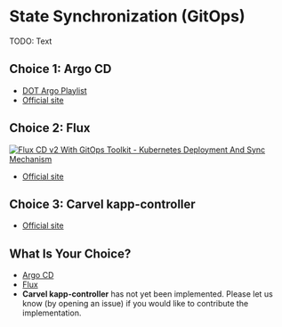 # State Synchronization (GitOps)

TODO: Text

## Choice 1: Argo CD

* [DOT Argo Playlist](https://youtube.com/playlist?list=PLyicRj904Z9_dGuNs6AN5Khljjn9ssbQ6)
* [Official site](https://argoproj.github.io/cd)

## Choice 2: Flux

[![Flux CD v2 With GitOps Toolkit - Kubernetes Deployment And Sync Mechanism](https://img.youtube.com/vi/R6OeIgb7lUI/0.jpg)](https://youtu.be/R6OeIgb7lUI)
* [Official site](https://kubevela.io)

## Choice 3: Carvel kapp-controller

* [Official site](https://carvel.dev/kapp-controller)

## What Is Your Choice?

* [Argo CD](argocd.md)
* [Flux](flux.md)
* **Carvel kapp-controller** has not yet been implemented. Please let us know (by opening an issue) if you would like to contribute the implementation.
